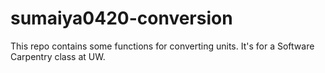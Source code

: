 # sumaiya0420-conversion
This repo contains some functions for converting units. It's for a Software Carpentry class at UW.
